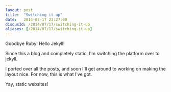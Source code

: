 ```yaml
---
layout: post
title:  "Switching it up"
date:   2014-07-17 23:27:00
disqusId: /2014/07/17/switching-it-up
aliases: [/2014/07/17/switching-it-up]
---
```


Goodbye Ruby! Hello Jekyll!

Since this a blog and completely static, I'm switching the platform over to jekyll.

I ported over all the posts, and soon I'll get around to working on making the layout nice.
For now, this is what I've got.

Yay, static websites!
